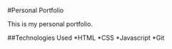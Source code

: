 #Personal Portfolio

This is my personal portfolio.

##Technologies Used
*HTML
*CSS
*Javascript
*Git
